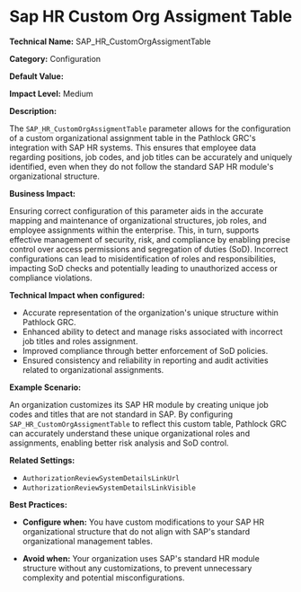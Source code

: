 # Sap HR Custom Org Assigment Table

**Technical Name:** SAP_HR_CustomOrgAssigmentTable

**Category:** Configuration

**Default Value:**

**Impact Level:** Medium

**Description:**

The `SAP_HR_CustomOrgAssigmentTable` parameter allows for the configuration of a custom organizational assignment table in the Pathlock GRC's integration with SAP HR systems. This ensures that employee data regarding positions, job codes, and job titles can be accurately and uniquely identified, even when they do not follow the standard SAP HR module's organizational structure.

**Business Impact:**

Ensuring correct configuration of this parameter aids in the accurate mapping and maintenance of organizational structures, job roles, and employee assignments within the enterprise. This, in turn, supports effective management of security, risk, and compliance by enabling precise control over access permissions and segregation of duties (SoD). Incorrect configurations can lead to misidentification of roles and responsibilities, impacting SoD checks and potentially leading to unauthorized access or compliance violations.

**Technical Impact when configured:**

- Accurate representation of the organization's unique structure within Pathlock GRC.
- Enhanced ability to detect and manage risks associated with incorrect job titles and roles assignment.
- Improved compliance through better enforcement of SoD policies.
- Ensured consistency and reliability in reporting and audit activities related to organizational assignments.

**Example Scenario:**

An organization customizes its SAP HR module by creating unique job codes and titles that are not standard in SAP. By configuring `SAP_HR_CustomOrgAssigmentTable` to reflect this custom table, Pathlock GRC can accurately understand these unique organizational roles and assignments, enabling better risk analysis and SoD control.

**Related Settings:**

- `AuthorizationReviewSystemDetailsLinkUrl`
- `AuthorizationReviewSystemDetailsLinkVisible`

**Best Practices:** 

- **Configure when:** You have custom modifications to your SAP HR organizational structure that do not align with SAP's standard organizational management tables.
  
- **Avoid when:** Your organization uses SAP's standard HR module structure without any customizations, to prevent unnecessary complexity and potential misconfigurations.